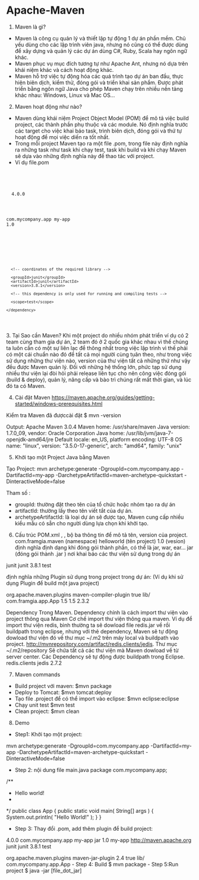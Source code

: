 # Apache-Maven

1. Maven là gì?
- Maven là công cụ quản lý và thiết lập tự động 1 dự án phần mềm. Chủ yếu dùng cho các lập trình viên java, nhưng nó cũng có thể được dùng để xây dựng và quản lý các dự án dùng C#, Ruby, Scala hay ngôn ngữ khác.
- Maven phục vụ mục đích tương tự như Apache Ant, nhưng nó dựa trên khái niệm khác và cách hoạt động khác.
- Maven hỗ trợ việc tự động hóa các quá trình tạo dự án ban đầu, thực hiện biên dịch, kiểm thử, đóng gói và triển khai sản phẩm.
Được phát triển bằng ngôn ngữ Java cho phép Maven chạy trên nhiều nền tảng khác nhau: Windows, Linux và Mac OS...

2. Maven hoạt động như nào?
- Maven dùng khái niệm Project Object Model (POM) để mô tả việc build project, các thành phần phụ thuộc và các module. Nó định nghĩa trước các target cho việc khai báo task, trình biên dịch, đóng gói và thứ tự hoạt động để mọi việc diến ra tốt nhất.
- Trong mỗi project Maven tạo ra một file .pom, trong file này định nghĩa ra những task như task khi chạy test, task khi build và khi chạy Maven sẽ dựa vào những định nghĩa này để thao tác với project.
- Ví dụ file.pom

<code>
<!-- .pom -->
<project>
  <!-- model version is always 4.0.0 for Maven 2.x POMs -->
  <modelVersion>4.0.0</modelVersion>

  <!-- project coordinates, i.e. a group of values which
       uniquely identify this project -->

  <groupId>com.mycompany.app</groupId>
  <artifactId>my-app</artifactId>
  <version>1.0</version>

  <!-- library dependencies -->

  <dependencies>
    <dependency>

      <!-- coordinates of the required library -->

      <groupId>junit</groupId>
      <artifactId>junit</artifactId>
      <version>3.8.1</version>

      <!-- this dependency is only used for running and compiling tests -->

      <scope>test</scope>

    </dependency>
  </dependencies>
</project>
</code>
3. Tại Sao cần Maven?
Khi một project do nhiều nhóm phát triển ví dụ có 2 team cùng tham gia dự án, 2 team đó ở 2 quốc gia khác nhau vì thế chúng ta luôn cần có một sự liên lạc để thông nhất trong việc lập trình vì thế phải có một cái chuẩn nào đó để tất cả mọi người cùng tuân theo, như trong việc sử dụng những thư viện nào, version của thư viện tất cả những thứ như vậy đều được Maven quản lý.
Đối với những hệ thống lớn, phức tạp sử dụng nhiều thư viện lại đòi hỏi phải release liên tục cho nên công việc đóng gói (build & deploy), quản lý, nâng cấp và bào trì chúng rất mất thời gian, và lúc đó ta có Maven.

4. Cài đặt Maven
https://maven.apache.org/guides/getting-started/windows-prerequisites.html

Kiểm tra Maven đã đượccài đặt
$ mvn -version

Output:
Apache Maven 3.0.4
Maven home: /usr/share/maven
Java version: 1.7.0_09, vendor: Oracle Corporation
Java home: /usr/lib/jvm/java-7-openjdk-amd64/jre
Default locale: en_US, platform encoding: UTF-8
OS name: "linux", version: "3.5.0-17-generic", arch: "amd64", family: "unix"

5. Khởi tạo một Project Java bằng Maven

Tạo Project:
mvn archetype:generate -DgroupId=com.mycompany.app 
    -DartifactId=my-app 
    -DarchetypeArtifactId=maven-archetype-quickstart 
    -DinteractiveMode=false
    
Tham số :
- groupId: thường đặt theo tên của tổ chức hoặc nhóm tạo ra dự án
- artifactId: thường lấy theo tên viết tắt của dự án.
- archetypeArtifactId: là loại dự án sẽ được tạo, Maven cung cấp nhiều kiểu mẫu có sẵn cho người dùng lựa chọn khi khởi tạo.



6. Cấu trúc POM.xml
<groupId>, <artifactId>, <version> bộ ba thông tin để mô tả tên, version của project. com.framgia.maven (namespace)
<artifactId>helloworld</artifactId> (tên project)
<version>1.0</version> (vesion)
<packaging> định nghĩa định dạng khi đóng gói thành phần, có thể là jar, war, ear… jar (đóng gói thành .jar )
<dependency> nơi khai báo các thư viện sử dụng trong dự án
<dependencies>
  <dependency>
    <groupId>junit</groupId>
      <artifactId>junit</artifactId>
      <version>3.8.1</version>
      <scope>test</scope>
  </dependency>
</dependencies>
  
<plugins> định nghĩa những Plugin sử dụng trong project trong dự án:
(Ví dụ khi sử dụng Plugin để build một java project)

<build>
  <plugins>
    <plugin>
      <groupId>org.apache.maven.plugins</groupId>
        <artifactId>maven-compiler-plugin</artifactId>
        <configuration>
          <archive>
            <manifest>
              <addClasspath>true</addClasspath>
              <classpathPrefix>lib/</classpathPrefix>
              <mainClass>com.framgia.app.App</mainClass>
            </manifest>
          </archive>
          <source>1.5</source>
          <target>1.5</target>
        </configuration>
      <version>2.3.2</version>
   </plugin>
  </plugins>
</build>

Dependency Trong Maven.
Dependency chính là cách import thư viện vào project thông qua Maven
Cơ chế import thư viện thông qua maven.
Ví dụ để import thư viện redis, bình thường ta sẽ dowload file redis.jar về rồi buildpath trong eclipse, nhưng với thẻ dependency, Maven sẽ tự động dowload thư viện đó về thư mục ~/.m2 trên máy local và buildpath vào project.
http://mvnrepository.com/artifact/redis.clients/jedis.
Thư mục ~/.m2/repository Sẽ chứa tất cả các thư viện mà Maven dowload về từ server center.
Các Dependency sẽ tự động được buildpath trong Eclipse.
<dependency>
   <groupId>redis.clients</groupId>
   <artifactId>jedis</artifactId>
   <version>2.7.2</version>
</dependency>

7. Maven commands
- Build project với maven: 
$mvn package
- Deploy to Tomcat: 
$mvn tomcat:deploy
- Tạo file .project để có thể import vào eclipse: 
$mvn eclipse:eclipse
- Chạy unit test 
$mvn test
- Clean project: 
$mvn clean

8. Demo
- Step1: Khởi tạo một project:

mvn archetype:generate -DgroupId=com.mycompany.app 
-DartifactId=my-app 
-DarchetypeArtifactId=maven-archetype-quickstart 
-DinteractiveMode=false

- Step 2: nội dung file main.java
package com.mycompany.app;

/**
* Hello world!
*
*/
public class App 
{
  public static void main( String[] args )
  {
      System.out.println( "Hello World!" );
  }
}
- Step 3: Thay đổi .pom, add thêm plugin để build project:

<project xmlns="http://maven.apache.org/POM/4.0.0" xmlns:xsi="http://www.w3.org/2001/XMLSchema-instance"
xsi:schemaLocation="http://maven.apache.org/POM/4.0.0 http://maven.apache.org/maven-v4_0_0.xsd">
<modelVersion>4.0.0</modelVersion>
<groupId>com.mycompany.app</groupId>
<artifactId>my-app</artifactId>
<packaging>jar</packaging>
<version>1.0</version>
<name>my-app</name>
<url>http://maven.apache.org</url>
<dependencies>
<dependency>
  <groupId>junit</groupId>
  <artifactId>junit</artifactId>
  <version>3.8.1</version>
  <scope>test</scope>
</dependency>
</dependencies>

<build>
<plugins>
<plugin>
  <!-- Build an executable JAR -->
  <groupId>org.apache.maven.plugins</groupId>
  <artifactId>maven-jar-plugin</artifactId>
  <version>2.4</version>
  <configuration>
    <archive>
      <manifest>
        <addClasspath>true</addClasspath>
        <classpathPrefix>lib/</classpathPrefix>
        <mainClass>com.mycompany.app.App</mainClass>
      </manifest>
    </archive>
  </configuration>
</plugin>
</plugins>
</build>
</project>
- Step 4: Build
$ mvn package
- Step 5:Run project
$ java -jar [file_dot_jar]
